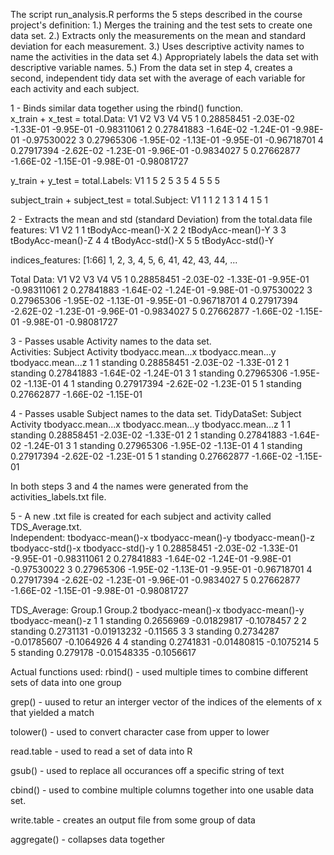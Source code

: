 The script run_analysis.R performs the 5 steps described in the course project's definition:
1.) Merges the training and the test sets to create one data set.
2.) Extracts only the measurements on the mean and standard deviation for each measurement. 
3.) Uses descriptive activity names to name the activities in the data set
4.) Appropriately labels the data set with descriptive variable names. 
5.) From the data set in step 4, creates a second, independent tidy data set with the average 
of each variable for each activity and each subject.


1 - Binds similar data together using the rbind() function.  
x_train + x_test = total.Data:
	V1	        V2	        V3	        V4	        V5
1	0.28858451	-2.03E-02	-1.33E-01	-9.95E-01	-0.98311061
2	0.27841883	-1.64E-02	-1.24E-01	-9.98E-01	-0.97530022
3	0.27965306	-1.95E-02	-1.13E-01	-9.95E-01	-0.96718701
4	0.27917394	-2.62E-02	-1.23E-01	-9.96E-01	-0.9834027
5	0.27662877	-1.66E-02	-1.15E-01	-9.98E-01	-0.98081727

y_train + y_test = total.Labels:
 	V1
1	5
2	5
3	5
4	5
5	5

subject_train + subject_test = total.Subject:
        V1
1	1
2	1
3	1
4	1
5	1

2 - Extracts the mean and std (standard Deviation) from the total.data file
features:
        V1	V2
1	1	tBodyAcc-mean()-X
2	2	tBodyAcc-mean()-Y
3	3	tBodyAcc-mean()-Z
4	4	tBodyAcc-std()-X
5	5	tBodyAcc-std()-Y

indices_features:
[1:66] 1, 2, 3, 4, 5, 6, 41, 42, 43, 44, ...

Total Data:
	V1	V2	V3	V4	V5
1	0.28858451	-2.03E-02	-1.33E-01	-9.95E-01	-0.98311061
2	0.27841883	-1.64E-02	-1.24E-01	-9.98E-01	-0.97530022
3	0.27965306	-1.95E-02	-1.13E-01	-9.95E-01	-0.96718701
4	0.27917394	-2.62E-02	-1.23E-01	-9.96E-01	-0.9834027
5	0.27662877	-1.66E-02	-1.15E-01	-9.98E-01	-0.98081727


3 -  Passes usable Activity names to the data set.  
Activities:
        Subject	Activity	tbodyacc.mean...x	tbodyacc.mean...y	tbodyacc.mean...z
1	1	standing	0.28858451	-2.03E-02	-1.33E-01
2	1	standing	0.27841883	-1.64E-02	-1.24E-01
3	1	standing	0.27965306	-1.95E-02	-1.13E-01
4	1	standing	0.27917394	-2.62E-02	-1.23E-01
5	1	standing	0.27662877	-1.66E-02	-1.15E-01


4 - Passes usable Subject names to the data set.
TidyDataSet:
   Subject	Activity	tbodyacc.mean...x	tbodyacc.mean...y	tbodyacc.mean...z
1	1	standing	0.28858451	-2.03E-02	-1.33E-01
2	1	standing	0.27841883	-1.64E-02	-1.24E-01
3	1	standing	0.27965306	-1.95E-02	-1.13E-01
4	1	standing	0.27917394	-2.62E-02	-1.23E-01
5	1	standing	0.27662877	-1.66E-02	-1.15E-01


In both steps 3 and 4 the names were generated from the activities_labels.txt file.

5 - A new .txt file is created for each subject and activity called TDS_Average.txt.  
Independent:
	tbodyacc-mean()-x	tbodyacc-mean()-y	tbodyacc-mean()-z	tbodyacc-std()-x	tbodyacc-std()-y
1	0.28858451	-2.03E-02	-1.33E-01	-9.95E-01	-0.98311061
2	0.27841883	-1.64E-02	-1.24E-01	-9.98E-01	-0.97530022
3	0.27965306	-1.95E-02	-1.13E-01	-9.95E-01	-0.96718701
4	0.27917394	-2.62E-02	-1.23E-01	-9.96E-01	-0.9834027
5	0.27662877	-1.66E-02	-1.15E-01	-9.98E-01	-0.98081727

TDS_Average:
	Group.1	Group.2	tbodyacc-mean()-x	tbodyacc-mean()-y	tbodyacc-mean()-z
1	1	standing	0.2656969	-0.01829817	-0.1078457
2	2	standing	0.2731131	-0.01913232	-0.11565
3	3	standing	0.2734287	-0.01785607	-0.1064926
4	4	standing	0.2741831	-0.01480815	-0.1075214
5	5	standing	0.279178	-0.01548335	-0.1056617


Actual functions used:
rbind() - used multiple times to combine different sets of data into one group

grep() - uused to retur an interger vector of the indices of the elements of x 
        that yielded a match
        
tolower() - used to convert character case from upper to lower

read.table - used to read a set of data into R

gsub() - used to replace all occurances off a specific string of text

cbind() - used to combine multiple columns together into one usable data set.

write.table - creates an output file from some group of data

aggregate() - collapses data together
